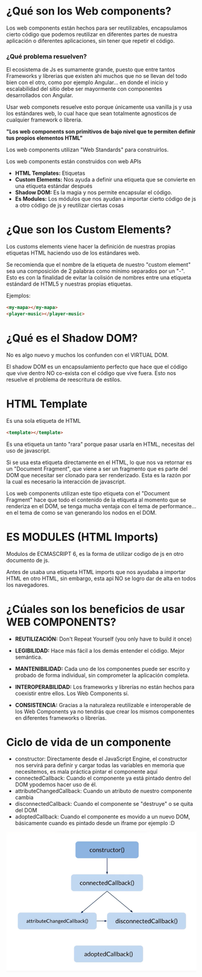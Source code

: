 # ¿Qué son los Web components?

Los web components están hechos para ser reutilizables, encapsulamos cierto código que podemos reutilizar en diferentes partes de nuestra aplicación o diferentes aplicaciones, sin tener que repetir el código.

### ¿Qué problema resuelven?
El ecosistema de Js es sumamente grande, puesto que entre tantos Frameworks y librerias que existen ahi muchos que no se llevan del todo bien con el otro, como por ejemplo Angular... en donde el inicio y escalabilidad del sitio debe ser mayormente con componentes desarrollados con Angular.

Usar web componets resuelve esto porque únicamente usa vanilla js y usa los estándares web, lo cual hace que sean totalmente agnosticos de cualquier framework o libreria.

**"Los web components son primitivos de bajo nivel que te permiten definir tus propios elementos HTML"**

Los web components utilizan "Web Standards" para construirlos.

Los web components están construidos con web APIs

* **HTML Templates:** Etiquetas
* **Custom Elements:** Nos ayuda a definir una etiqueta que se convierte en una etiqueta estándar después
* **Shadow DOM:** Es la magia y nos permite encapsular el código.
* **Es Modules:** Los módulos que nos ayudan a importar cierto código de js a otro código de js y reutilizar ciertas cosas


# ¿Que son los Custom Elements?
Los customs elements viene hacer la definición de nuestras propias etiquetas HTML haciendo uso de los estándares web.

Se recomienda que el nombre de la etiqueta de nuestro "custom element" sea una composición de 2 palabras como mínimo separados por un "-". Esto es con la finalidad de evitar la colisión de nombres entre una etiqueta estándard de HTML5 y nuestras propias etiquetas.

Ejemplos:
```html 
<my-mapa></my-mapa>
<player-music></player-music>
```

# ¿Qué es el Shadow DOM?
No es algo nuevo y muchos los confunden con el VIRTUAL DOM.

El shadow DOM es un encapsulamiento perfecto que hace que el código que vive dentro NO co-exista con el código que vive fuera. Esto nos resuelve el problema de reescritura de estilos.

# HTML Template
Es una sola etiqueta de HTML

```html
<template></template>
```

Es una etiqueta un tanto "rara" porque pasar usarla en HTML, necesitas del uso de javascript.

Si se usa esta etiqueta directamente en el HTML, lo que nos va retornar es un "Document Fragment", que viene a ser un fragmento que es parte del DOM que necesitar ser clonado para ser renderizado. Esta es la razón por la cual es necesario la interacción de javascript.


Los web components utilizan este tipo etiqueta con el "Document Fragment" hace que todo el contenido de la etiqueta al momento que se renderiza en el DOM, se tenga mucha ventaja con el tema de performance... en el tema de como se van generando los nodos en el DOM.


# ES MODULES (HTML Imports)

Modulos de ECMASCRIPT 6, es la forma de utilizar codigo de js en otro documento de js.

Antes de usaba una etiqueta HTML imports que nos ayudaba a importar HTML en otro HTML, sin embargo, esta api NO se logro dar de alta en todos los navegadores.


# ¿Cúales son los beneficios de usar WEB COMPONENTS?

* **REUTILIZACIÓN:** Don't Repeat Yourself (you only have to build it once)

* **LEGIBILIDAD:** Hace más fácil a los demás entender el código. Mejor semántica.

* **MANTENIBILIDAD:** Cada uno de los componentes puede ser escrito y probado de forma individual, sin comprometer la aplicación completa.

* **INTEROPERABILIDAD:** Los frameworks y librerías no están hechos para coexistir entre ellos. Los Web Components sí.

* **CONSISTENCIA:** Gracias a la naturaleza reutilizable e interoperable de los Web Components ya no tendrás que crear los mismos componentes en diferentes frameworks o librerías.

# Ciclo de vida de un componente

* constructor: Directamente desde el JavaScript Engine, el constructor nos servirá para definir y cargar todas las variables en memoria que necesitemos, es mala práctica pintar el componente aquí
* connectedCallback: Cuando el componente ya está pintado dentro del DOM ypodemos hacer uso de él.
* attributeChangedCallback: Cuando un atributo de nuestro componente cambia
* disconnectedCallback: Cuando el componente se "destruye" o se quita del DOM
* adoptedCallback: Cuando el componente es movido a un nuevo DOM, básicamente cuando es pintado desde un iframe por ejemplo :D

![Alt text](image-1.png)